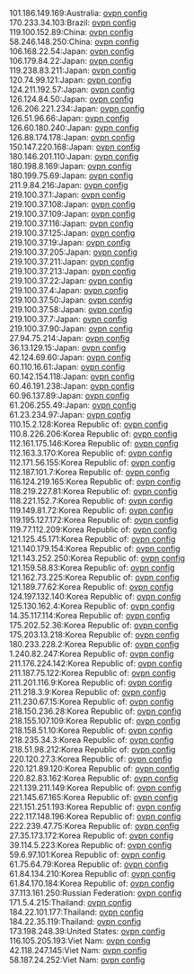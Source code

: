 101.186.149.169:Australia: [ovpn config](vpn/101_186_149_169.ovpn)  
170.233.34.103:Brazil: [ovpn config](vpn/170_233_34_103.ovpn)  
119.100.152.89:China: [ovpn config](vpn/119_100_152_89.ovpn)  
58.246.148.250:China: [ovpn config](vpn/58_246_148_250.ovpn)  
106.168.22.54:Japan: [ovpn config](vpn/106_168_22_54.ovpn)  
106.179.84.22:Japan: [ovpn config](vpn/106_179_84_22.ovpn)  
119.238.83.211:Japan: [ovpn config](vpn/119_238_83_211.ovpn)  
120.74.99.121:Japan: [ovpn config](vpn/120_74_99_121.ovpn)  
124.211.192.57:Japan: [ovpn config](vpn/124_211_192_57.ovpn)  
126.124.84.50:Japan: [ovpn config](vpn/126_124_84_50.ovpn)  
126.206.221.234:Japan: [ovpn config](vpn/126_206_221_234.ovpn)  
126.51.96.66:Japan: [ovpn config](vpn/126_51_96_66.ovpn)  
126.60.180.240:Japan: [ovpn config](vpn/126_60_180_240.ovpn)  
126.88.174.178:Japan: [ovpn config](vpn/126_88_174_178.ovpn)  
150.147.220.168:Japan: [ovpn config](vpn/150_147_220_168.ovpn)  
180.146.201.110:Japan: [ovpn config](vpn/180_146_201_110.ovpn)  
180.198.8.169:Japan: [ovpn config](vpn/180_198_8_169.ovpn)  
180.199.75.69:Japan: [ovpn config](vpn/180_199_75_69.ovpn)  
211.9.84.216:Japan: [ovpn config](vpn/211_9_84_216.ovpn)  
219.100.37.1:Japan: [ovpn config](vpn/219_100_37_1.ovpn)  
219.100.37.108:Japan: [ovpn config](vpn/219_100_37_108.ovpn)  
219.100.37.109:Japan: [ovpn config](vpn/219_100_37_109.ovpn)  
219.100.37.116:Japan: [ovpn config](vpn/219_100_37_116.ovpn)  
219.100.37.125:Japan: [ovpn config](vpn/219_100_37_125.ovpn)  
219.100.37.19:Japan: [ovpn config](vpn/219_100_37_19.ovpn)  
219.100.37.205:Japan: [ovpn config](vpn/219_100_37_205.ovpn)  
219.100.37.211:Japan: [ovpn config](vpn/219_100_37_211.ovpn)  
219.100.37.213:Japan: [ovpn config](vpn/219_100_37_213.ovpn)  
219.100.37.22:Japan: [ovpn config](vpn/219_100_37_22.ovpn)  
219.100.37.4:Japan: [ovpn config](vpn/219_100_37_4.ovpn)  
219.100.37.50:Japan: [ovpn config](vpn/219_100_37_50.ovpn)  
219.100.37.58:Japan: [ovpn config](vpn/219_100_37_58.ovpn)  
219.100.37.7:Japan: [ovpn config](vpn/219_100_37_7.ovpn)  
219.100.37.90:Japan: [ovpn config](vpn/219_100_37_90.ovpn)  
27.94.75.214:Japan: [ovpn config](vpn/27_94_75_214.ovpn)  
36.13.129.15:Japan: [ovpn config](vpn/36_13_129_15.ovpn)  
42.124.69.60:Japan: [ovpn config](vpn/42_124_69_60.ovpn)  
60.110.16.61:Japan: [ovpn config](vpn/60_110_16_61.ovpn)  
60.142.154.118:Japan: [ovpn config](vpn/60_142_154_118.ovpn)  
60.46.191.238:Japan: [ovpn config](vpn/60_46_191_238.ovpn)  
60.96.137.89:Japan: [ovpn config](vpn/60_96_137_89.ovpn)  
61.206.255.49:Japan: [ovpn config](vpn/61_206_255_49.ovpn)  
61.23.234.97:Japan: [ovpn config](vpn/61_23_234_97.ovpn)  
110.15.2.128:Korea Republic of: [ovpn config](vpn/110_15_2_128.ovpn)  
110.8.226.206:Korea Republic of: [ovpn config](vpn/110_8_226_206.ovpn)  
112.161.175.146:Korea Republic of: [ovpn config](vpn/112_161_175_146.ovpn)  
112.163.3.170:Korea Republic of: [ovpn config](vpn/112_163_3_170.ovpn)  
112.171.56.155:Korea Republic of: [ovpn config](vpn/112_171_56_155.ovpn)  
112.187.101.7:Korea Republic of: [ovpn config](vpn/112_187_101_7.ovpn)  
116.124.219.165:Korea Republic of: [ovpn config](vpn/116_124_219_165.ovpn)  
118.219.227.81:Korea Republic of: [ovpn config](vpn/118_219_227_81.ovpn)  
118.221.152.7:Korea Republic of: [ovpn config](vpn/118_221_152_7.ovpn)  
119.149.81.72:Korea Republic of: [ovpn config](vpn/119_149_81_72.ovpn)  
119.195.127.172:Korea Republic of: [ovpn config](vpn/119_195_127_172.ovpn)  
119.77.112.209:Korea Republic of: [ovpn config](vpn/119_77_112_209.ovpn)  
121.125.45.171:Korea Republic of: [ovpn config](vpn/121_125_45_171.ovpn)  
121.140.179.154:Korea Republic of: [ovpn config](vpn/121_140_179_154.ovpn)  
121.143.252.250:Korea Republic of: [ovpn config](vpn/121_143_252_250.ovpn)  
121.159.58.83:Korea Republic of: [ovpn config](vpn/121_159_58_83.ovpn)  
121.162.73.225:Korea Republic of: [ovpn config](vpn/121_162_73_225.ovpn)  
121.189.77.62:Korea Republic of: [ovpn config](vpn/121_189_77_62.ovpn)  
124.197.132.140:Korea Republic of: [ovpn config](vpn/124_197_132_140.ovpn)  
125.130.162.4:Korea Republic of: [ovpn config](vpn/125_130_162_4.ovpn)  
14.35.117.114:Korea Republic of: [ovpn config](vpn/14_35_117_114.ovpn)  
175.202.52.36:Korea Republic of: [ovpn config](vpn/175_202_52_36.ovpn)  
175.203.13.218:Korea Republic of: [ovpn config](vpn/175_203_13_218.ovpn)  
180.233.228.2:Korea Republic of: [ovpn config](vpn/180_233_228_2.ovpn)  
1.240.82.247:Korea Republic of: [ovpn config](vpn/1_240_82_247.ovpn)  
211.176.224.142:Korea Republic of: [ovpn config](vpn/211_176_224_142.ovpn)  
211.187.75.122:Korea Republic of: [ovpn config](vpn/211_187_75_122.ovpn)  
211.201.116.9:Korea Republic of: [ovpn config](vpn/211_201_116_9.ovpn)  
211.218.3.9:Korea Republic of: [ovpn config](vpn/211_218_3_9.ovpn)  
211.230.67.15:Korea Republic of: [ovpn config](vpn/211_230_67_15.ovpn)  
218.150.236.28:Korea Republic of: [ovpn config](vpn/218_150_236_28.ovpn)  
218.155.107.109:Korea Republic of: [ovpn config](vpn/218_155_107_109.ovpn)  
218.158.51.10:Korea Republic of: [ovpn config](vpn/218_158_51_10.ovpn)  
218.235.34.3:Korea Republic of: [ovpn config](vpn/218_235_34_3.ovpn)  
218.51.98.212:Korea Republic of: [ovpn config](vpn/218_51_98_212.ovpn)  
220.120.27.3:Korea Republic of: [ovpn config](vpn/220_120_27_3.ovpn)  
220.121.89.120:Korea Republic of: [ovpn config](vpn/220_121_89_120.ovpn)  
220.82.83.162:Korea Republic of: [ovpn config](vpn/220_82_83_162.ovpn)  
221.139.211.149:Korea Republic of: [ovpn config](vpn/221_139_211_149.ovpn)  
221.145.67.165:Korea Republic of: [ovpn config](vpn/221_145_67_165.ovpn)  
221.151.251.193:Korea Republic of: [ovpn config](vpn/221_151_251_193.ovpn)  
222.117.148.196:Korea Republic of: [ovpn config](vpn/222_117_148_196.ovpn)  
222.239.47.75:Korea Republic of: [ovpn config](vpn/222_239_47_75.ovpn)  
27.35.173.172:Korea Republic of: [ovpn config](vpn/27_35_173_172.ovpn)  
39.114.5.223:Korea Republic of: [ovpn config](vpn/39_114_5_223.ovpn)  
59.6.97.101:Korea Republic of: [ovpn config](vpn/59_6_97_101.ovpn)  
61.75.64.79:Korea Republic of: [ovpn config](vpn/61_75_64_79.ovpn)  
61.84.134.210:Korea Republic of: [ovpn config](vpn/61_84_134_210.ovpn)  
61.84.170.184:Korea Republic of: [ovpn config](vpn/61_84_170_184.ovpn)  
37.113.161.250:Russian Federation: [ovpn config](vpn/37_113_161_250.ovpn)  
171.5.4.215:Thailand: [ovpn config](vpn/171_5_4_215.ovpn)  
184.22.101.177:Thailand: [ovpn config](vpn/184_22_101_177.ovpn)  
184.22.35.119:Thailand: [ovpn config](vpn/184_22_35_119.ovpn)  
173.198.248.39:United States: [ovpn config](vpn/173_198_248_39.ovpn)  
116.105.205.193:Viet Nam: [ovpn config](vpn/116_105_205_193.ovpn)  
42.118.247.145:Viet Nam: [ovpn config](vpn/42_118_247_145.ovpn)  
58.187.24.252:Viet Nam: [ovpn config](vpn/58_187_24_252.ovpn)  

